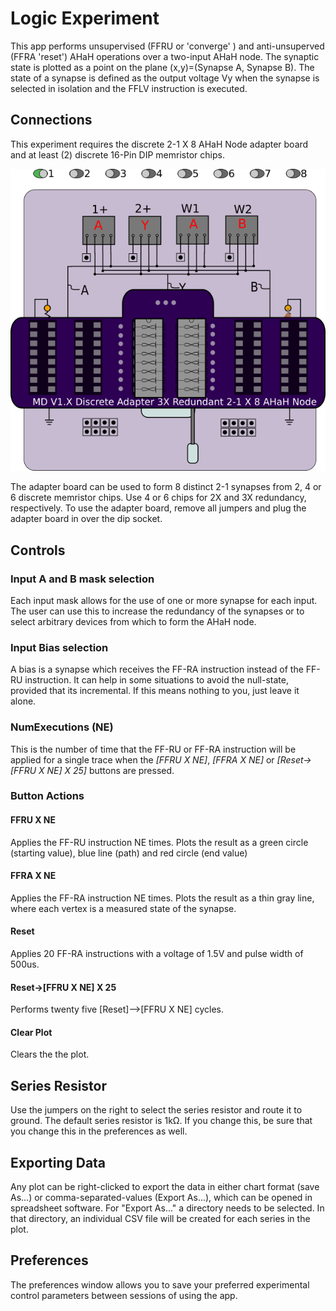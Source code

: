 # Logic Experiment

This app performs unsupervised (FFRU or 'converge' ) and anti-unsuperved (FFRA 'reset') AHaH operations over a two-input AHaH node. The synaptic state is plotted as a point on the plane (x,y)=(Synapse A, Synapse B). The state of a synapse is defined as the output voltage Vy when the synapse is selected in isolation and the FFLV instruction is executed.

## Connections

This experiment requires the discrete 2-1 X 8 AHaH Node adapter board and at least (2) discrete 16-Pin DIP memristor chips.

![](MDV1X_21AHaHX3R_Adaptor.png)

The adapter board can be used to form 8 distinct 2-1 synapses from 2, 4 or 6 discrete memristor chips. Use 4 or 6 chips for 2X and 3X redundancy, respectively. To use the adapter board, remove all jumpers and plug the adapter board in over the dip socket.

## Controls

### Input A and B mask selection

Each input mask allows for the use of one or more synapse for each input. The user can use this to increase the redundancy of the synapses or to select arbitrary devices from which to form the AHaH node.

### Input Bias selection

A bias is a synapse which receives the FF-RA instruction instead of the FF-RU instruction. It can help in some situations to avoid the null-state, provided that its incremental. If this means nothing to you, just leave it alone. 

### NumExecutions (NE)

This is the number of time that the FF-RU or FF-RA instruction will be applied for a single trace when the *[FFRU X NE]*, *[FFRA X NE]* or *[Reset->[FFRU X NE] X 25]* buttons are pressed.

### Button Actions

#### FFRU X NE

Applies the FF-RU instruction NE times. Plots the result as a green circle (starting value), blue line (path) and red circle (end value)

#### FFRA X NE

Applies the FF-RA instruction NE times. Plots the result as a thin gray line, where each vertex is a measured state of the synapse. 

#### Reset

Applies 20 FF-RA instructions with a voltage of 1.5V and pulse width of 500us. 

#### Reset->[FFRU X NE] X 25

Performs twenty five [Reset]-->[FFRU X NE] cycles. 

#### Clear Plot

Clears the the plot.

## Series Resistor

Use the jumpers on the right to select the series resistor and route it to ground. The default series resistor is 1kΩ. If you change this, be sure that you change this in the preferences as well.

## Exporting Data

Any plot can be right-clicked to export the data in either chart format (save As...) or comma-separated-values (Export As...), which can be opened in spreadsheet software. For "Export As..." a directory needs to be selected. In that directory, an individual CSV file will be created for each series in the plot.

## Preferences

The preferences window allows you to save your preferred experimental control parameters between sessions of using the app.